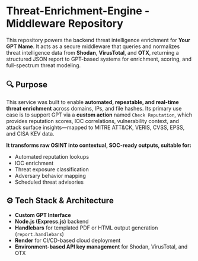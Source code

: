 # Threat-Enrichment-Engine - Middleware Repository
This repository powers the backend threat intelligence enrichment for **Your GPT Name**. It acts as a secure middleware that queries and normalizes threat intelligence data from **Shodan**, **VirusTotal**, and **OTX**, returning a structured JSON report to GPT-based systems for enrichment, scoring, and full-spectrum threat modeling.

## 🔍 Purpose
This service was built to enable **automated, repeatable, and real-time threat enrichment** across domains, IPs, and file hashes. Its primary use case is to support GPT via a **custom action** named `Check Reputation`, which provides reputation scores, IOC correlations, vulnerability context, and attack surface insights—mapped to MITRE ATT&CK, VERIS, CVSS, EPSS, and CISA KEV data.

**It transforms raw OSINT into contextual, SOC-ready outputs, suitable for:**
- Automated reputation lookups
- IOC enrichment
- Threat exposure classification
- Adversary behavior mapping
- Scheduled threat advisories

## ⚙️ Tech Stack & Architecture
- **Custom GPT Interface**
- **Node.js (Express.js)** backend
- **Handlebars** for templated PDF or HTML output generation (`report.handlebars`)
- **Render** for CI/CD-based cloud deployment
- **Environment-based API key management** for Shodan, VirusTotal, and OTX

